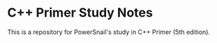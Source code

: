 C++ Primer Study Notes
===
This is a repository for PowerSnail's study in C++ Primer (5th edition).

